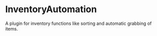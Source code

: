 InventoryAutomation
===================

A plugin for inventory functions like sorting and automatic grabbing of items.